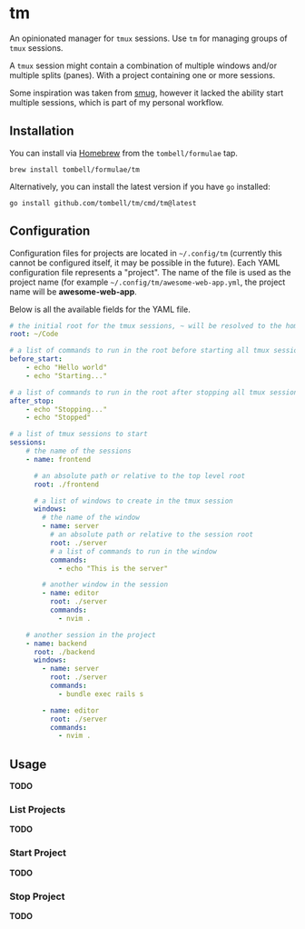 # tm

An opinionated manager for `tmux` sessions. Use `tm` for managing groups of
`tmux` sessions.

A `tmux` session might contain a combination of multiple windows and/or multiple
splits (panes). With a project containing one or more sessions.

Some inspiration was taken from [smug](https://github.com/ivaaaan/smug), however
it lacked the ability start multiple sessions, which is part of my personal
workflow.

## Installation

You can install via [Homebrew](https://brew.sh) from the `tombell/formulae` tap.

    brew install tombell/formulae/tm

Alternatively, you can install the latest version if you have `go` installed:

    go install github.com/tombell/tm/cmd/tm@latest

## Configuration

Configuration files for projects are located in `~/.config/tm` (currently this
cannot be configured itself, it may be possible in the future). Each YAML
configuration file represents a "project". The name of the file is used as the
project name (for example `~/.config/tm/awesome-web-app.yml`, the project name
will be **awesome-web-app**.

Below is all the available fields for the YAML file.

```yaml
# the initial root for the tmux sessions, ~ will be resolved to the home directory
root: ~/Code

# a list of commands to run in the root before starting all tmux sessions
before_start:
    - echo "Hello world"
    - echo "Starting..."

# a list of commands to run in the root after stopping all tmux sessions
after_stop:
    - echo "Stopping..."
    - echo "Stopped"

# a list of tmux sessions to start
sessions:
    # the name of the sessions
    - name: frontend

      # an absolute path or relative to the top level root
      root: ./frontend

      # a list of windows to create in the tmux session
      windows:
        # the name of the window
        - name: server
          # an absolute path or relative to the session root
          root: ./server
          # a list of commands to run in the window
          commands:
            - echo "This is the server"

        # another window in the session
        - name: editor
          root: ./server
          commands:
            - nvim .

    # another session in the project
    - name: backend
      root: ./backend
      windows:
        - name: server
          root: ./server
          commands:
            - bundle exec rails s

        - name: editor
          root: ./server
          commands:
            - nvim .
```

## Usage

**TODO**

### List Projects

**TODO**

### Start Project

**TODO**

### Stop Project

**TODO**
